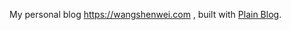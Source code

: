 My personal blog https://wangshenwei.com , built with [Plain Blog](https://github.com/weareoutman/plain-blog).
